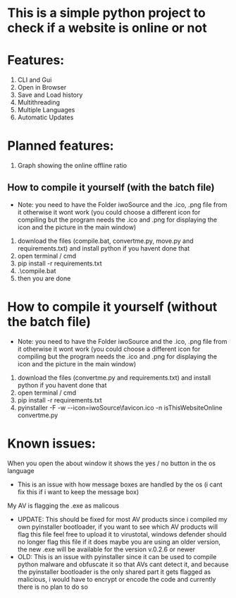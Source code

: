 # This is a simple python project to check if a website is online or not
# Features:
1. CLI and Gui
2. Open in Browser
3. Save and Load history
4. Multithreading
5. Multiple Languages
6. Automatic Updates

# Planned features:
1. Graph showing the online offline ratio

## How to compile it yourself (with the batch file)
* Note: you need to have the Folder iwoSource and the .ico, .png file from it otherwise it wont work (you could choose a different icon for compiling but the program needs the .ico and .png for displaying the icon and the picture in the main window)
1. download the files (compile.bat, convertme.py, move.py and requirements.txt) and install python if you havent done that
2. open terminal / cmd 
3. pip install -r requirements.txt
4. .\compile.bat
5. then you are done

# How to compile it yourself (without the batch file)
* Note: you need to have the Folder iwoSource and the .ico, .png file from it otherwise it wont work (you could choose a different icon for compiling but the program needs the .ico and .png for displaying the icon and the picture in the main window)
1. download the files (convertme.py and requirements.txt) and install python if you havent done that
2. open terminal / cmd
3. pip install -r requirements.txt
4. pyinstaller -F -w --icon=iwoSource\favicon.ico -n isThisWebsiteOnline convertme.py

# Known issues:
When you open the about window it shows the yes / no button in the os language
- This is an issue with how message boxes are handled by the os (i cant fix this if i want to keep the message box)

My AV is flagging the .exe as malicous
- UPDATE: This should be fixed for most AV products since i compiled my own pyinstaller bootloader, if you want to see which AV products will flag this file feel free to upload it to virustotal, windows defender should no longer flag this file if it does maybe you are using an older version, the new .exe will be available for the version v.0.2.6 or newer
- OLD: This is an issue with pyinstaller since it can be used to compile python malware and obfuscate it so that AVs cant detect it, and because the pyinstaller bootloader is the only shared part it gets flagged as malicious, i would have to encrypt or encode the code and currently there is no plan to do so